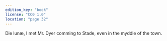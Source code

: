 ```yaml
---
edition_key: "book"
license: "CC0 1.0"
location: "page 32"
---
```

Die lunæ, I met Mr. Dyer comming to Stade, even in the myddle of
the town.
